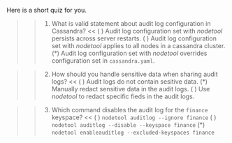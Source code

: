 Here is a short quiz for you. 

>>1. What is valid statement about audit log configuration in Cassandra? <<
( ) Audit log configuration set with *nodetool* persists across server restarts.
( ) Audit log configuration set with *nodetool* applies to all nodes in a cassandra cluster.
(*) Audit log configuration set with *nodetool* overrides configuration set in `cassandra.yaml`.


>>2. How should you handle sensitive data when sharing audit logs? <<
( ) Audit logs do not contain sesitive data.
(*) Manually redact sensitive data in the audit logs.
( ) Use *nodetool* to redact specific fieds in the audit logs.


>>3. Which command disables the audit log for the `finance` keyspace? <<
( ) `nodetool auditlog --ignore finance`
( ) `nodetool auditlog --disable --keyspace finance`
(*) `nodetool enableauditlog --excluded-keyspaces finance`
